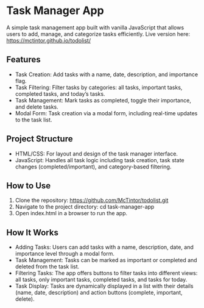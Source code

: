 # Task Manager App
A simple task management app built with vanilla JavaScript that allows users to add, manage, and categorize tasks efficiently.
Live version here: https://mctintor.github.io/todolist/

## Features
- Task Creation: Add tasks with a name, date, description, and importance flag.
- Task Filtering: Filter tasks by categories: all tasks, important tasks, completed tasks, and today’s tasks.
- Task Management: Mark tasks as completed, toggle their importance, and delete tasks.
- Modal Form: Task creation via a modal form, including real-time updates to the task list.

## Project Structure
- HTML/CSS: For layout and design of the task manager interface.
- JavaScript: Handles all task logic including task creation, task state changes (completed/important), and category-based filtering.

## How to Use
1. Clone the repository: https://github.com/McTintor/todolist.git
2. Navigate to the project directory: cd task-manager-app
3. Open index.html in a browser to run the app.

## How It Works
- Adding Tasks: Users can add tasks with a name, description, date, and importance level through a modal form.
- Task Management: Tasks can be marked as important or completed and deleted from the task list.
- Filtering Tasks: The app offers buttons to filter tasks into different views: all tasks, only important tasks, completed tasks, and tasks for today.
- Task Display: Tasks are dynamically displayed in a list with their details (name, date, description) and action buttons (complete, important, delete).
